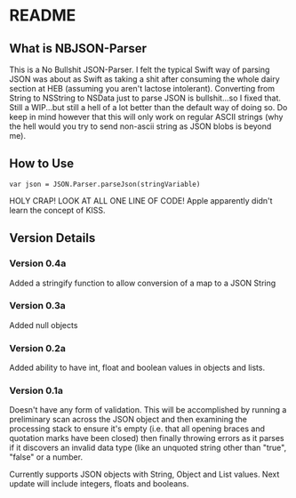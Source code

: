 # README

## What is NBJSON-Parser

This is a No Bullshit JSON-Parser.  I felt the typical Swift way of parsing JSON was about as Swift as taking a shit after consuming the whole dairy section at HEB (assuming you aren't lactose intolerant).  Converting from String to NSString to NSData just to parse JSON is bullshit...so I fixed that.  Still a WIP...but still a hell of a lot better than the default way of doing so.  Do keep in mind however that this will only work on regular ASCII strings (why the hell would you try to send non-ascii string as JSON blobs is beyond me).

## How to Use
    var json = JSON.Parser.parseJson(stringVariable)

HOLY CRAP!  LOOK AT ALL ONE LINE OF CODE!  Apple apparently didn't learn the concept of KISS.

## Version Details

### Version 0.4a

Added a stringify function to allow conversion of a map to a JSON String

### Version 0.3a

Added null objects

### Version 0.2a

Added ability to have int, float and boolean values in objects and lists.

### Version 0.1a

Doesn't have any form of validation.  This will be accomplished by running a preliminary scan across the JSON object and then examining the processing stack to ensure it's empty (i.e. that all opening braces and quotation marks have been closed) then finally throwing errors as it parses if it discovers an invalid data type (like an unquoted string other than "true", "false" or a number.

Currently supports JSON objects with String, Object and List values.  Next update will include integers, floats and booleans.
